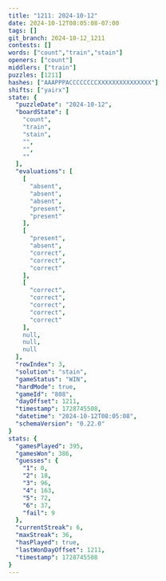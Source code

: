 ```yaml
---
title: "1211: 2024-10-12"
date: 2024-10-12T08:05:08-07:00
tags: []
git_branch: 2024-10-12_1211
contests: []
words: ["count","train","stain"]
openers: ["count"]
middlers: ["train"]
puzzles: [1211]
hashes: ["AAAPPPACCCCCCCCXXXXXXXXXXXXXXX"]
shifts: ["yairx"]
state: {
  "puzzleDate": "2024-10-12",
  "boardState": [
    "count",
    "train",
    "stain",
    "",
    "",
    ""
  ],
  "evaluations": [
    [
      "absent",
      "absent",
      "absent",
      "present",
      "present"
    ],
    [
      "present",
      "absent",
      "correct",
      "correct",
      "correct"
    ],
    [
      "correct",
      "correct",
      "correct",
      "correct",
      "correct"
    ],
    null,
    null,
    null
  ],
  "rowIndex": 3,
  "solution": "stain",
  "gameStatus": "WIN",
  "hardMode": true,
  "gameId": "808",
  "dayOffset": 1211,
  "timestamp": 1728745508,
  "datetime": "2024-10-12T08:05:08",
  "schemaVersion": "0.22.0"
}
stats: {
  "gamesPlayed": 395,
  "gamesWon": 386,
  "guesses": {
    "1": 0,
    "2": 18,
    "3": 96,
    "4": 163,
    "5": 72,
    "6": 37,
    "fail": 9
  },
  "currentStreak": 6,
  "maxStreak": 36,
  "hasPlayed": true,
  "lastWonDayOffset": 1211,
  "timestamp": 1728745508
}
---
```

<!-- more -->
